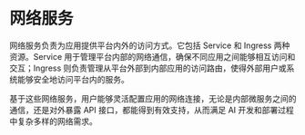 # 网络服务

网络服务负责为应用提供平台内外的访问方式。它包括 Service 和 Ingress 两种资源。Service 用于管理平台内部的网络通信，确保不同应用之间能够相互访问和交互；Ingress 则负责管理从平台外部到内部应用的访问路由，使得外部用户或系统能够安全地访问平台内的服务。

基于这些网络服务，用户能够灵活配置应用的网络连接，无论是内部微服务之间的通信，还是对外暴露 API 接口，都能得到有效支持，从而满足 AI 开发和部署过程中复杂多样的网络需求。
